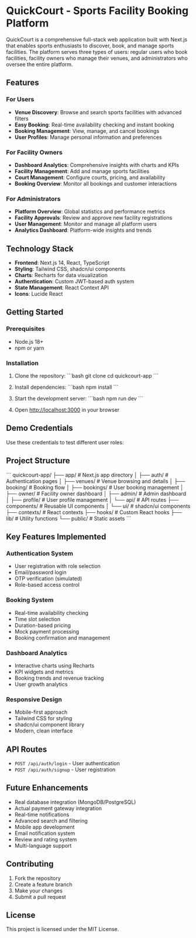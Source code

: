 # QuickCourt - Sports Facility Booking Platform

QuickCourt is a comprehensive full-stack web application built with Next.js that enables sports enthusiasts to discover, book, and manage sports facilities. The platform serves three types of users: regular users who book facilities, facility owners who manage their venues, and administrators who oversee the entire platform.

## Features

### For Users
- **Venue Discovery**: Browse and search sports facilities with advanced filters
- **Easy Booking**: Real-time availability checking and instant booking
- **Booking Management**: View, manage, and cancel bookings
- **User Profiles**: Manage personal information and preferences

### For Facility Owners
- **Dashboard Analytics**: Comprehensive insights with charts and KPIs
- **Facility Management**: Add and manage sports facilities
- **Court Management**: Configure courts, pricing, and availability
- **Booking Overview**: Monitor all bookings and customer interactions

### For Administrators
- **Platform Overview**: Global statistics and performance metrics
- **Facility Approvals**: Review and approve new facility registrations
- **User Management**: Monitor and manage all platform users
- **Analytics Dashboard**: Platform-wide insights and trends

## Technology Stack

- **Frontend**: Next.js 14, React, TypeScript
- **Styling**: Tailwind CSS, shadcn/ui components
- **Charts**: Recharts for data visualization
- **Authentication**: Custom JWT-based auth system
- **State Management**: React Context API
- **Icons**: Lucide React

## Getting Started

### Prerequisites
- Node.js 18+ 
- npm or yarn

### Installation

1. Clone the repository:
\`\`\`bash
git clone <repository-url>
cd quickcourt-app
\`\`\`

2. Install dependencies:
\`\`\`bash
npm install
\`\`\`

3. Start the development server:
\`\`\`bash
npm run dev
\`\`\`

4. Open [http://localhost:3000](http://localhost:3000) in your browser

## Demo Credentials

Use these credentials to test different user roles:



## Project Structure

\`\`\`
quickcourt-app/
├── app/                    # Next.js app directory
│   ├── auth/              # Authentication pages
│   ├── venues/            # Venue browsing and details
│   ├── booking/           # Booking flow
│   ├── bookings/          # User booking management
│   ├── owner/             # Facility owner dashboard
│   ├── admin/             # Admin dashboard
│   ├── profile/           # User profile management
│   └── api/               # API routes
├── components/            # Reusable UI components
│   └── ui/               # shadcn/ui components
├── contexts/             # React contexts
├── hooks/                # Custom React hooks
├── lib/                  # Utility functions
└── public/               # Static assets
\`\`\`

## Key Features Implemented

### Authentication System
- User registration with role selection
- Email/password login
- OTP verification (simulated)
- Role-based access control

### Booking System
- Real-time availability checking
- Time slot selection
- Duration-based pricing
- Mock payment processing
- Booking confirmation and management

### Dashboard Analytics
- Interactive charts using Recharts
- KPI widgets and metrics
- Booking trends and revenue tracking
- User growth analytics

### Responsive Design
- Mobile-first approach
- Tailwind CSS for styling
- shadcn/ui component library
- Modern, clean interface

## API Routes

- `POST /api/auth/login` - User authentication
- `POST /api/auth/signup` - User registration

## Future Enhancements

- Real database integration (MongoDB/PostgreSQL)
- Actual payment gateway integration
- Real-time notifications
- Advanced search and filtering
- Mobile app development
- Email notification system
- Review and rating system
- Multi-language support

## Contributing

1. Fork the repository
2. Create a feature branch
3. Make your changes
4. Submit a pull request

## License

This project is licensed under the MIT License.
